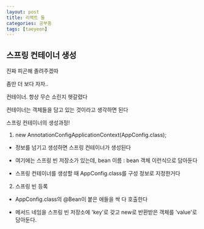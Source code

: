```yaml
---
layout: post
title: 리액트 둘
categories: 공부중
tags: [taeyeon]
---
```


## 스프링 컨테이너 생성

진짜 피곤해 졸려주겠따

좀만 더 보다 자자..

컨테이너. 항상 무슨 소린지 헷갈렸다

컨테이너는 객체들을 담고 있는 것이라고 생각하면 된다

스프링 컨테이너의 생성과정!

1. new AnnotationConfigApplicationContext(AppConfig.class);

- 정보를 넘기고 생성하면 스프링 컨테이너가 생성된다

- 여기에는 스프링 빈 저장소가 있는데, bean 이름 : bean 객체 이런식으로 담아둔다

- 스프링 컨테이너를 생성할 때 AppConfig.class를 구성 정보로 지정한거다

2. 스프링 빈 등록

- AppConfig.class의 @Bean이 붙은 애들을 싹 다 호출한다

- 메서드 네임을 스프링 빈 저장소에 'key'로 갖고 new로 반환받은 객체를 'value'로 담아둔다.

